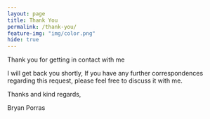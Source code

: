 ```yaml
---
layout: page
title: Thank You
permalink: /thank-you/
feature-img: "img/color.png"
hide: true
---
```

Thank you for getting in contact with me

I will get back you shortly, If you have any further correspondences regarding this request, please feel free to discuss it with me.

Thanks and kind regards,

Bryan Porras


